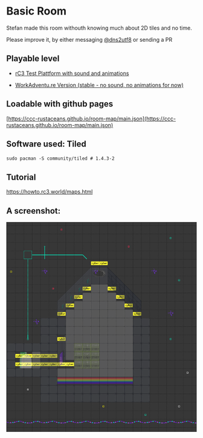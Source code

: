 # Basic Room

Stefan made this room withouth knowing much about 2D tiles and no time.

Please improve it, by either messaging [@dns2utf8](https://twitter.com/dns2utf8) or sending a PR

## Playable level

* [rC3 Test Plattform with sound and animations](https://test.visit.at.wa-test.rc3.cccv.de/_/global/ccc-rustaceans.github.io/room-map/main.json)

* [WorkAdventu.re Version (stable - no sound, no animations for now)](https://play.workadventu.re/_/global/ccc-rustaceans.github.io/room-map/main.json)

## Loadable with github pages

[https://ccc-rustaceans.github.io/room-map/main.json](https://ccc-rustaceans.github.io/room-map/main.json)

## Software used: Tiled

```
sudo pacman -S community/tiled # 1.4.3-2
```

## Tutorial

https://howto.rc3.world/maps.html

## A screenshot:

![work in progress screenshot](Screenshot.png)
